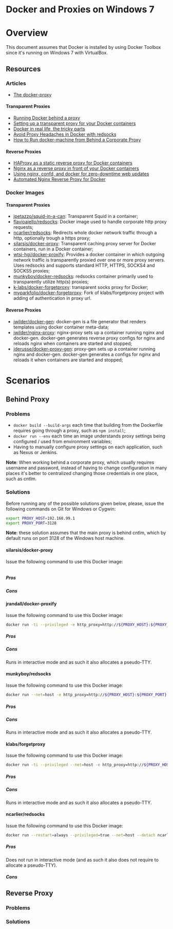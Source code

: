 Docker and Proxies on Windows 7
===============================

# Overview

This document assumes that Docker is installed by using Docker Toolbox since it's running on Windows 7 with VirtualBox.

## Resources

### Articles

- [The docker-proxy](http://windsock.io/the-docker-proxy/)

#### Transparent Proxies

- [Running Docker behind a proxy](https://crondev.com/running-docker-behind-proxy/)
- [Setting up a transparent proxy for your Docker containers](https://jpetazzo.github.io/2014/06/17/transparent-squid-proxy-docker/)
- [Docker in real life, the tricky parts](http://blog.kaliop.com/en/blog/2015/05/27/docker-in-real-life-the-tricky-parts/)
- [Avoid Proxy Headaches in Docker with redsocks](http://www.bloggure.info/redsocks-avoid-docker-proxy-headaches/)
- [How to Run docker-machine from Behind a Corporate Proxy](http://mflo.io/2015/08/13/docker-machine-behind-proxy/)

#### Reverse Proxies

- [HAProxy as a static reverse proxy for Docker containers](http://oskarhane.com/haproxy-as-a-static-reverse-proxy-for-docker-containers/)
- [Nginx as a reverse proxy in front of your Docker containers](http://oskarhane.com/nginx-as-a-reverse-proxy-in-front-of-your-docker-containers/)
- [Using nginx, confd, and docker for zero-downtime web updates](https://brianketelsen.wordpress.com/2014/02/25/using-nginx-confd-and-docker-for-zero-downtime-web-updates/)
- [Automated Nginx Reverse Proxy for Docker](http://jasonwilder.com/blog/2014/03/25/automated-nginx-reverse-proxy-for-docker/)

### Docker Images

#### Transparent Proxies

- [jpetazzo/squid-in-a-can](https://github.com/jpetazzo/squid-in-a-can): Transparent Squid in a container;
- [flavioaiello/redsocks](https://github.com/flavioaiello/redsocks): Docker image used to handle corporate http proxy requests;
- [ncarlier/redsocks](https://github.com/ncarlier/dockerfiles/tree/master/redsocks): Redirects whole docker network traffic through a http, optionally trough a https proxy;
- [silarsis/docker-proxy](https://github.com/silarsis/docker-proxy): Transparent caching proxy server for Docker containers, run in a Docker container;
- [wtsi-hgi/docker-proxify](https://github.com/wtsi-hgi/docker-proxify): Provides a docker container in which outgoing network traffic is transparently proxied over one or more proxy servers. Uses redsocks and supports standard HTTP, HTTPS, SOCKS4 and SOCKS5 proxies;
- [munkyboy/docker-redsocks](https://github.com/munkyboy/docker-redsocks): redsocks container primarily used to transparently utilize http(s) proxies;
- [k-labs/docker-forgetproxy](https://github.com/k-labs/docker-forgetproxy): transparent socks proxy for Docker;
- [myparkfolio/docker-forgetproxy](https://github.com/myparkfolio/docker-forgetproxy): Fork of klabs/forgetproxy project with adding of authentication in proxy url.

#### Reverse Proxies

- [jwilder/docker-gen](https://github.com/jwilder/docker-gen): docker-gen is a file generator that renders templates using docker container meta-data;
- [jwilder/nginx-proxy](https://github.com/jwilder/nginx-proxy): nginx-proxy sets up a container running nginx and docker-gen. docker-gen generates reverse proxy configs for nginx and reloads nginx when containers are started and stopped;
- [jderusse/docker-proxy-gen](https://github.com/jderusse/docker-proxy-gen): proxy-gen sets up a container running nginx and docker-gen. docker-gen generates a configs for nginx and reloads it when containers are started and stopped;

# Scenarios

## Behind Proxy

### Problems

- ```docker build --build-args``` each time that building from the Dockerfile requires going through a proxy, such as ```npm install```;
- ```docker run --env``` each time an image understands proxy settings being configured / used from environment variables;
- Having to manually configure proxy settings on each application, such as Nexus or Jenkins.

**Note**: When working behind a corporate proxy, which usually requires username and password, instead of having to change configuration in many places it's better to centralized changing those credentials in one place, such as cntlm.

### Solutions

Before running any of the possible solutions given below, please, issue the following commands on Git for Windows or Cygwin:

```bash
export PROXY_HOST=192.168.99.1
export PROXY_PORT=3128
```

**Note**: these solution assumes that the main proxy is behind cntlm, which by default runs on port 3128 of the Windows host machine.

#### silarsis/docker-proxy

Issue the following command to use this Docker image:

```bash
```

##### Pros

##### Cons

#### jrandall/docker-proxify

Issue the following command to use this Docker image:

```bash
docker run -ti --privileged -e http_proxy=http://${PROXY_HOST}:${PROXY_PORT} -e https_proxy=http://${PROXY_HOST}:${PROXY_PORT} jrandall/docker-proxify
```

##### Pros

##### Cons

Runs in interactive mode and as such it also allocates a pseudo-TTY.

#### munkyboy/redsocks

Issue the following command to use this Docker image:

```bash
docker run --net=host -e http_proxy=http://${PROXY_HOST}:${PROXY_PORT} -e https_proxy=http://${PROXY_HOST}:${PROXY_PORT} munkyboy/redsocks
```

##### Pros

##### Cons

Runs in interactive mode and as such it also allocates a pseudo-TTY.

#### klabs/forgetproxy

Issue the following command to use this Docker image:

```bash
docker run -ti --privileged --net=host -e http_proxy=http://${PROXY_HOST}:${PROXY_PORT} -e http_proxy=http://${PROXY_HOST}:${PROXY_PORT} klabs/forgetproxy
```

##### Pros

##### Cons

Runs in interactive mode and as such it also allocates a pseudo-TTY.

#### ncarlier/redsocks

Issue the following command to use this Docker image:

```bash
docker run --restart=always --privileged=true --net=host --detach ncarlier/redsocks $PROXY_HOST $PROXY_PORT
```

##### Pros

Does not run in interactive mode (and as such it also does not require to allocate a pseudo-TTY).

##### Cons

## Reverse Proxy

### Problems

### Solutions
